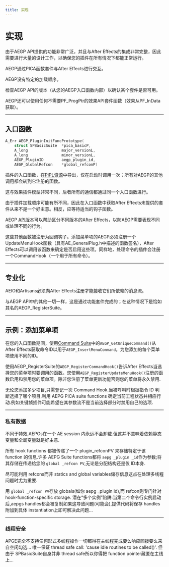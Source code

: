 ```yaml
---
title: 实现
---
```

# 实现

由于AEGP API提供的功能非常广泛，并且与After Effects的集成非常完整，因此需要进行大量的设计工作，以确保您的插件在所有情况下都能正常运行。

AEGP通过PICA函数套件与After Effects进行交互。

AEGP没有特定的加载顺序。

检查AEGP API的版本（从您的AEGP入口函数内部）以确认某个套件是否可用。

AEGP还可以使用任何不需要PF_ProgPtr的效果API套件函数（效果从PF_InData获取）。

---

## 入口函数

```cpp
A_Err AEGP_PluginInitFuncPrototype(
    struct SPBasicSuite  *pica_basicP,
    A_long               major_versionL,
    A_long               minor_versionL,
    AEGP_PluginID        aegp_plugin_id,
    AEGP_GlobalRefcon    *global_refconP)
```

插件的入口函数，在[PiPL资源](../../intro/pipl-resources)中导出，仅在启动时调用一次；所有对AEGP的其他调用都会转到它注册的函数。

这与效果插件模型非常不同，后者所有的通信都通过同一个入口函数进行。

由于插件加载顺序可能有所不同，因此在入口函数中获取After Effects未提供的套件从来不是一个好主意。相反，应等待适当的钩子函数。

AEGP [API版本](../../intro/compatibility-across-multiple-versions#api-versions)可以帮助区分不同版本的After Effects，以防AEGP需要表现不同或处理不同的行为。

这些其他函数被注册为回调钩子。添加菜单项的AEGP必须注册一个UpdateMenuHook函数（具有AE_GeneralPlug.h中描述的函数签名），After Effects可以调用该函数来确定是否启用这些项。同样地，处理命令的插件会注册一个CommandHook（一个用于所有命令）。

---

## 专业化

AEIO和Artisans必须向After Effects注册才能接收它们所依赖的消息流。

与AEGP API中的其他一切一样，这是通过功能套件完成的；在这种情况下是恰如其名的AEGP_RegisterSuite。

---

## 示例：添加菜单项

在您的入口函数期间，使用[Command Suite](../aegp-suites#aegp_commandsuite1)中的`AEGP_GetUniqueCommand()`从After Effects获取命令ID以用于`AEGP_InsertMenuCommand`。为您添加的每个菜单项使用不同的ID。

使用AEGP_RegisterSuite的`AEGP_RegisterCommandHook()`告诉After Effects当选择您的菜单项时要调用的函数。您使用`AEGP_RegisterUpdateMenuHook()`注册的函数启用和禁用您的菜单项。除非您注册了菜单更新功能否则您的菜单将永久禁用.

无论您添加多少项目,只需登记一次 Command Hook.当被呼叫时根据指令 ID 判断选择了哪个项目,利用 AEPG PICA suite functions 确定当前工程状态并相应行动.例如关键帧插件可能希望在其参数流不是当前选择部分时禁用自己的选项.

---

### 私有数据

不同于特效,AEPGs在一个 AE session 内永远不会卸载.但这并不意味着依赖静态变量和全局变量就是好主意.

所有 hook functions 都被传递了一个 plugin_refconPV 来存储特定于该 function 的信息.许多 AEPG Suite functions都将 `aepg _plugin _id`作为参数;将其存储在传递给您的 `global _refcon PV`,无论是分配结构还是仅 ID本身.

尽可能利用 refcons而非 statics and global variables储存信息这点在处理多线程问题时尤为重要.

用 `global _refcon PV`存放 globals(如你 aepg _plugin id),而 refcon则专门针对 hook-function-specific storage.
潜在“多个实例”陷阱:当第二个命令行实例启动后,aepgs handles都会被复制如果这导致问题(可能会),提供代码将保存 handles附加到具体 instantiation上即可解决此问题...

---

### 线程安全

APGE完全不支持任何形式多线程操作一切都得在主线程完成要么响应回拨要么来自空闲勾选...
唯一保证 thread safe call: 'cause idle routines to be called()'.
但由于 SPBasicSuite自身并非 thread safe所以你得把 function pointer藏匿在主线上...

